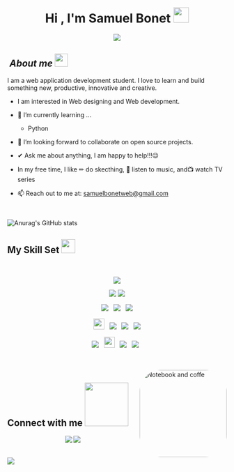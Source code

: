 <h1 align="center">Hi , I'm Samuel Bonet <img src="https://media.giphy.com/media/hvRJCLFzcasrR4ia7z/giphy.gif" width="35"></h1>
<p align="center">
 <p align="center">
  <a href="https://github.com/CodeWhiteWeb/CodeWhiteWeb"><img src="https://readme-typing-svg.herokuapp.com?color=%2336BCF7&center=true&vCenter=true&lines=You're+welcome!;"></a>
</p>
</p>
  


## &nbsp;***About me*** <img src="https://cultofthepartyparrot.com/parrots/hd/laptop_parrot.gif" width="30" height="30">

I am a web application development student.  I love to learn and build something new, productive, innovative and creative.
* I am interested in Web designing and Web development.
- 🌱 I’m currently learning ...
  - Python
  
- 👯 I’m looking forward to collaborate on open source projects.
- ✔ Ask me about anything, I am happy to help!!!😉<br>
- In my free time, I like  ✏  do skecthing, 🎵 listen to music, and  ​📺​ watch TV series
- 📫 Reach out to me at: <a href="samuelbonetweb@gmail.com"> samuelbonetweb@gmail.com</a>
  

<br/>  

![Anurag's GitHub stats](https://github-readme-stats.vercel.app/api?username=samuelbonet&show_icons=true&theme=tokyonight)  


## My Skill Set  <img src = "https://media2.giphy.com/media/QssGEmpkyEOhBCb7e1/giphy.gif?cid=ecf05e47a0n3gi1bfqntqmob8g9aid1oyj2wr3ds3mg700bl&rid=giphy.gif" width = 32px>



<br>

<p  align="center">

<img src="https://img.shields.io/badge/html5-%23E34F26.svg?style=for-the-badge&logo=html5&logoColor=white"/>
  </p>
  
<p  align="center">

<img src="https://img.shields.io/badge/css3-%231572B6.svg?style=for-the-badge&logo=css3&logoColor=white"/>
<img src="https://img.shields.io/badge/javascript-%23323330.svg?style=for-the-badge&logo=javascript&logoColor=%23F7DF1E"/>
  </p>
  
  <p  align="center">

  
<img src="https://img.shields.io/badge/adobe%20illustrator-%23FF9A00.svg?style=for-the-badge&logo=adobe%20illustrator&logoColor=white"/>
  &nbsp;
<img src="https://img.shields.io/badge/Oracle-F80000?style=for-the-badge&logo=oracle&logoColor=white"/>
  &nbsp;
<img src="https://img.shields.io/badge/java-%23ED8B00.svg?style=for-the-badge&logo=java&logoColor=white"/>  
 </p>
 
 <p  align="center">

  
<img src="https://img.shields.io/badge/Python-3776AB?style=for-the-badge&logo=python&logoColor=white" height="25">
  &nbsp;

<img src="https://img.shields.io/badge/Linux-FCC624?style=for-the-badge&logo=linux&logoColor=black">
&nbsp;
  
  <img src="https://img.shields.io/badge/-Lubuntu-%230065C2?style=for-the-badge&logo=lubuntu&logoColor=white">
&nbsp;
  
<img src="https://img.shields.io/badge/Ubuntu-E95420?style=for-the-badge&logo=ubuntu&logoColor=white">
</p>
<p align="center">

<img src="https://img.shields.io/badge/Windows-0078D6?style=for-the-badge&logo=windows&logoColor=white">
&nbsp;
  <img src="https://img.shields.io/badge/MySQL-00000F?style=for-the-badge&logo=mysql&logoColor=white" height="25">
&nbsp;
    <img src="https://img.shields.io/badge/WordPress-%23117AC9.svg?style=for-the-badge&logo=WordPress&logoColor=white">
&nbsp;
    <img src="https://img.shields.io/badge/Visual%20Studio%20Code-0078d7.svg?style=for-the-badge&logo=visual-studio-code&logoColor=white">
&nbsp;
 

</p>
<br>
<br/>  
 <img align="right" alt="Notebook and coffe" height="200" style="border-radius:50px;" src="https://raw.githubusercontent.com/MicaelliMedeiros/micaellimedeiros/master/image/computer-illustration.png">

## Connect with me  <img src='https://raw.githubusercontent.com/ShahriarShafin/ShahriarShafin/main/Assets/handshake.gif' width="100px">
<div align="center">

  <a href="https://linkedin.com/in/samuel-bonet-034aa6243/"><img src="https://img.shields.io/badge/-Samuel%20Bonet%20-0077B5?style=flat&logo=Linkedin&logoColor=white"/></a>
<a href="mailto:samuelbonetweb@gmail.com"><img src="https://img.shields.io/badge/-samuelbonetweb@gmail.com-D14836?style=flat&logo=Gmail&logoColor=white"/></a> 

</div>  

<br/>  
<img src="https://user-images.githubusercontent.com/73097560/115834477-dbab4500-a447-11eb-908a-139a6edaec5c.gif"></a>


<br/>  
